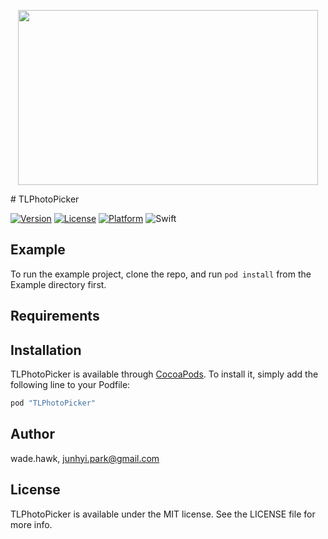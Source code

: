 <p align="center"><img src="./Images/tlphotologo.png" width="480" height="280" /></p>
# TLPhotoPicker

[![Version](https://img.shields.io/cocoapods/v/TLPhotoPicker.svg?style=flat)](http://cocoapods.org/pods/TLPhotoPicker)
[![License](https://img.shields.io/cocoapods/l/TLPhotoPicker.svg?style=flat)](http://cocoapods.org/pods/TLPhotoPicker)
[![Platform](https://img.shields.io/cocoapods/p/TLPhotoPicker.svg?style=flat)](http://cocoapods.org/pods/TLPhotoPicker)
![Swift](https://img.shields.io/badge/%20in-swift%203.0-orange.svg)

## Example

To run the example project, clone the repo, and run `pod install` from the Example directory first.

## Requirements

## Installation

TLPhotoPicker is available through [CocoaPods](http://cocoapods.org). To install
it, simply add the following line to your Podfile:

```ruby
pod "TLPhotoPicker"
```

## Author

wade.hawk, junhyi.park@gmail.com

## License

TLPhotoPicker is available under the MIT license. See the LICENSE file for more info.
